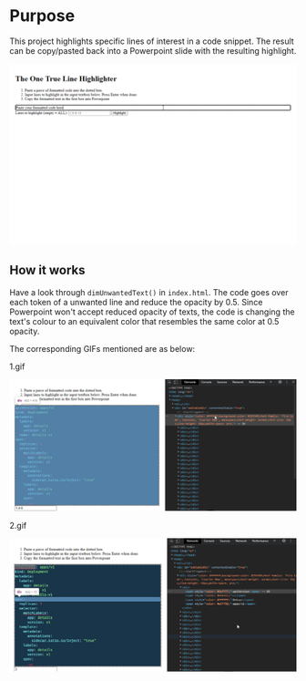 # Purpose

This project highlights specific lines of interest in a code snippet. The result can be copy/pasted back into a Powerpoint slide with the resulting highlight.

![Demo](demo.gif)

## How it works

Have a look through `dimUnwantedText()` in `index.html`. The code goes over each token of a unwanted line and reduce the opacity by 0.5. Since Powerpoint won't accept reduced opacity of texts, the code is changing the text's colour to an equivalent color that resembles the same color at 0.5 opacity.

The corresponding GIFs mentioned are as below:

1.gif

![1.gif](1.gif)

2.gif 

![2.gif](2.gif)

